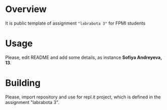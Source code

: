 # Overview

It is public template of assignment `"labrabota 3"` for FPMI students

# Usage

Please, edit README and add some details, as instance **Sofiya Andreyeva, 13**.

# Building

Please, import repository and use for repl.it project, which is defined in the assignment "labrabota 3".
